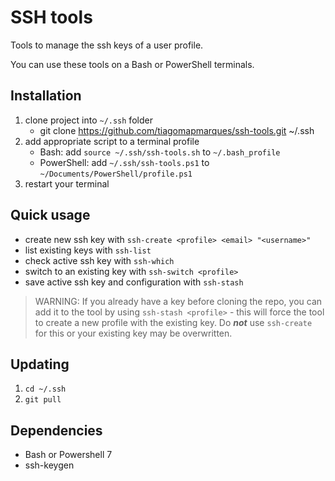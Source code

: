# SSH tools
Tools to manage the ssh keys of a user profile.

You can use these tools on a Bash or PowerShell terminals.

## Installation
 1. clone project into `~/.ssh` folder
    - git clone https://github.com/tiagomapmarques/ssh-tools.git ~/.ssh
 2. add appropriate script to a terminal profile
    - Bash: add `source ~/.ssh/ssh-tools.sh` to `~/.bash_profile`
    - PowerShell: add `~/.ssh/ssh-tools.ps1` to `~/Documents/PowerShell/profile.ps1`
 3. restart your terminal

## Quick usage
 * create new ssh key with `ssh-create <profile> <email> "<username>"`
 * list existing keys with `ssh-list`
 * check active ssh key with `ssh-which`
 * switch to an existing key with `ssh-switch <profile>`
 * save active ssh key and configuration with `ssh-stash`

>WARNING: If you already have a key before cloning the repo, you can add it to the tool by using `ssh-stash <profile>` - this will force the tool to create a new profile with the existing key. Do _**not**_ use `ssh-create` for this or your existing key may be overwritten.

## Updating
 1. `cd ~/.ssh`
 2. `git pull`

## Dependencies
 * Bash or Powershell 7
 * ssh-keygen
